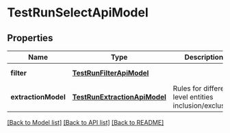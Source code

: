 # TestRunSelectApiModel
## Properties

| Name | Type | Description | Notes |
|------------ | ------------- | ------------- | -------------|
| **filter** | [**TestRunFilterApiModel**](TestRunFilterApiModel.md) |  | [default to null] |
| **extractionModel** | [**TestRunExtractionApiModel**](TestRunExtractionApiModel.md) | Rules for different level entities inclusion/exclusion | [default to null] |

[[Back to Model list]](../README.md#documentation-for-models) [[Back to API list]](../README.md#documentation-for-api-endpoints) [[Back to README]](../README.md)

